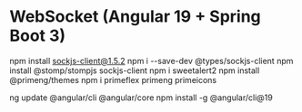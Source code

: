 # WebSocket (Angular 19 + Spring Boot 3)

npm install sockjs-client@1.5.2
npm i --save-dev @types/sockjs-client
npm install @stomp/stompjs sockjs-client
npm i sweetalert2
npm install @primeng/themes
npm i primeflex primeng primeicons

ng update @angular/cli @angular/core
npm install -g @angular/cli@19